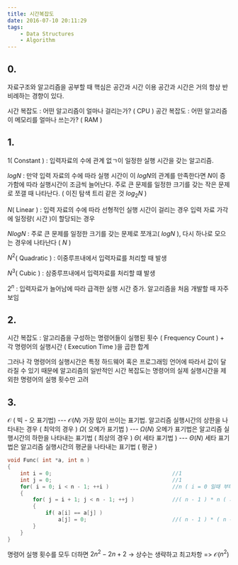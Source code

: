```yaml
---
title: 시간복잡도
date: 2016-07-10 20:11:29
tags:
    - Data Structures
    - Algorithm
---
```



## 0.

자료구조와 알고리즘을 공부할 때 핵심은 공간과 시간 이용
공간과 시간은 거의 항상 반비례하는 경향이 있다.

시간 복잡도 : 어떤 알고리즘이 얼마나 걸리는가? ( CPU )
공간 복잡도 : 어떤 알고리즘이 메모리를 얼마나 쓰는가? ( RAM )

## 1.

1( Constant ) : 입력자료의 수에 관계 없ㄱ이 일정한 실행 시간을 갖는 알고리즘.

$log N$ : 만약 입력 자료의 수에 따라 실행 시간이 이 $log N$의 관계를 만족한다면 $N$이 증가함에 따라 실행시간이 조금씩 늘어난다. 주로 큰 문제를 일정한 크기를 갖는 작은 문제로 쪼갤 때 나타난다. ( 이진 탐색 트리 같은 것 $log_2N$ )

$N$( Linear ) : 입력 자료의 수에 따라 선형적인 실행 시간이 걸리는 경우 입력 자료 가각에 일정량( 시간 )이 할당되는 경우

$NlogN$ : 주로 큰 문제를 일정한 크기를 갖는 문제로 쪼개고( $log N$ ), 다시 하나로 모으는 경우에 나타난다 ( $N$ )

$N^2$( Quadratic ) : 이중루프내에서 입력자료를 처리할 때 발생

$N^3$( Cubic ) : 삼중루프내에서 입력자료를 처리할 떄 발생

$2^n$ : 입력자료가 늘어남에 따라 급격한 실행 시간 증가. 알고리즘을 처음 개발할 때 자주보임

## 2.

시간 복잡도 : 알고리즘을 구성하는 명령어들이 실행된 횟수 ( Frequency Count ) + 각 명령어의 실행시간 ( Execution Time )을 곱한 합계

그러나 각 명령어의 실행시간은 특정 하드웨어 혹은 프로그래밍 언어에 따라서 값이 달라질 수 있기 때문에 알고리즘의 일반적인 시간 복잡도는 명령어의 실제 실행시간을 제외한 명령어의 실행 횟수만 고려

## 3.

$\mathcal{O}$ ( 빅 - 오 표기법) --- $\mathcal{O}$($N$)
    가장 많이 쓰이는 표기법. 알고리즘 실행시간의 상한을 나타내는 경우 ( 최악의 경우 )
$\Omega$( 오메가 표기법 ) --- $\Omega$($N$)
    오메가 표기법은 알고리즘 실행시간의 하한을 나타내는 표기법 ( 최상의 경우 )
$\Theta$( 세타 표기법 ) --- $\Theta$($N$)
    세타 표기법은 알고리즘 실행시간의 평균을 나타내는 표기법 ( 평균 )
    
``` cpp
void Func( int *a, int n )
{
    int i = 0;                                      //1
    int j = 0;                                      //1 
    for( i = 0; i < n - 1; ++i )                    //n ( i = 0 일때 부터 i = n - 1일때 까지 계속 실행)
    {
        for( j = i + 1; j < n - 1; ++j )            //( n - 1 ) * n ( 가장 많이 수행 될때 )
        {
            if( a[i] == a[j] )
                a[j] = 0;                           //( n - 1 ) * ( n - 1 )
        }   
    }
}
```

명령어 실행 횟수를 모두 더하면 $2n^2 - 2n + 2$ -> 상수는 생략하고 최고차항 => $\mathcal{O}$($n^2$)
